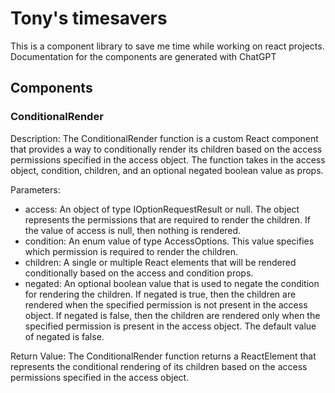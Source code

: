 # Tony's timesavers

This is a component library to save me time while working on react projects.
Documentation for the components are generated with ChatGPT

## Components

### ConditionalRender
Description:
The ConditionalRender function is a custom React component that provides a way to conditionally render its children based on the access permissions specified in the access object. The function takes in the access object, condition, children, and an optional negated boolean value as props.

Parameters:
 - access: An object of type IOptionRequestResult or null. The object represents the permissions that are required to render the children. If the value of access is null, then nothing is rendered.
 - condition: An enum value of type AccessOptions. This value specifies which permission is required to render the children.
 - children: A single or multiple React elements that will be rendered conditionally based on the access and condition props.
 - negated: An optional boolean value that is used to negate the condition for rendering the children. If negated is true, then the children are rendered when the specified permission is not present in the access object. If negated is false, then the children are rendered only when the specified permission is present in the access object. The default value of negated is false.

Return Value:
The ConditionalRender function returns a ReactElement that represents the conditional rendering of its children based on the access permissions specified in the access object.

